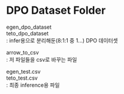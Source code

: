# DPO Dataset Folder

egen_dpo_dataset  
teto_dpo_dataset  
: infer용으로 분리해둔(8:1:1 중 1...) DPO 데이터셋  

arrow_to_csv  
: 저 파일들을 csv로 바꾸는 파일  

egen_test.csv  
teto_test.csv  
: 최종 inference용 파일  
